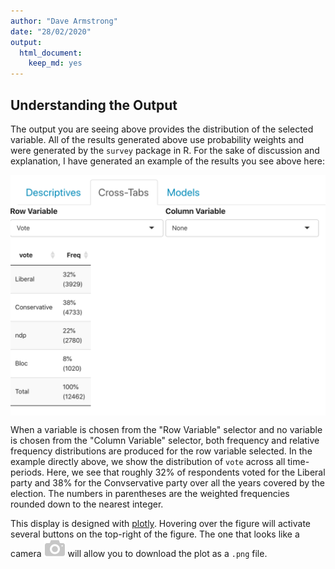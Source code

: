 ```yaml
---
author: "Dave Armstrong"
date: "28/02/2020"
output: 
  html_document: 
    keep_md: yes
---
```




## Understanding the Output

The output you are seeing above provides the distribution of the selected variable.  All of the results generated above use probability weights and were generated by the `survey` package in R.  For the sake of discussion and explanation, I have generated an example of the results you see above here: 

<img src="www/xtab_nog.png" style="display:block; margin-left:auto; margin-right:auto" width="650px">

When a variable is chosen from the "Row Variable" selector and no variable is chosen from the "Column Variable" selector, both frequency and relative frequency distributions are produced for the row variable selected.  In the example directly above, we  show the distribution of `vote` across all time-periods.  Here, we see that roughly 32% of respondents voted for the Liberal party and 38% for the Convservative party over all the years covered by the election.  The numbers in parentheses are the weighted frequencies rounded down to the nearest integer.  

This display is designed with [plotly](https://plot.ly/r/).  Hovering over the figure will activate several buttons on the top-right of the figure.  The one that looks like a camera ![](camera_icon.png) will allow you to download the plot as a `.png` file.  
